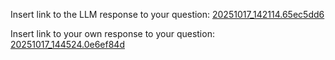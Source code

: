 Insert link to the LLM response to your question:
[20251017_142114.65ec5dd6](../../context/design/brainstorming/questioning.md/20251017_142114.65ec5dd6.md)

Insert link to your own response to your question:
[20251017_144524.0e6ef84d](../../context/design/brainstorming/questioning.md/20251017_144524.0e6ef84d.md)